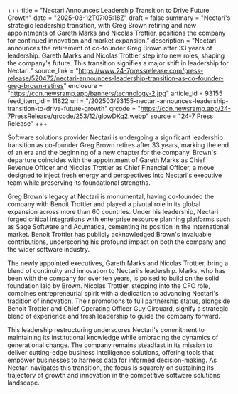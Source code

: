 +++
title = "Nectari Announces Leadership Transition to Drive Future Growth"
date = "2025-03-12T07:05:18Z"
draft = false
summary = "Nectari's strategic leadership transition, with Greg Brown retiring and new appointments of Gareth Marks and Nicolas Trottier, positions the company for continued innovation and market expansion."
description = "Nectari announces the retirement of co-founder Greg Brown after 33 years of leadership. Gareth Marks and Nicolas Trottier step into new roles, shaping the company's future. This transition signifies a major shift in leadership for Nectari."
source_link = "https://www.24-7pressrelease.com/press-release/520472/nectari-announces-leadership-transition-as-co-founder-greg-brown-retires"
enclosure = "https://cdn.newsramp.app/banners/technology-2.jpg"
article_id = 93155
feed_item_id = 11822
url = "/202503/93155-nectari-announces-leadership-transition-to-drive-future-growth"
qrcode = "https://cdn.newsramp.app/24-7PressRelease/qrcode/253/12/glowDKq2.webp"
source = "24-7 Press Release"
+++

<p>Software solutions provider Nectari is undergoing a significant leadership transition as co-founder Greg Brown retires after 33 years, marking the end of an era and the beginning of a new chapter for the company. Brown's departure coincides with the appointment of Gareth Marks as Chief Revenue Officer and Nicolas Trottier as Chief Financial Officer, a move designed to inject fresh energy and perspectives into Nectari's executive team while preserving its foundational strengths.</p><p>Greg Brown's legacy at Nectari is monumental, having co-founded the company with Benoit Trottier and played a pivotal role in its global expansion across more than 60 countries. Under his leadership, Nectari forged critical integrations with enterprise resource planning platforms such as Sage Software and Acumatica, cementing its position in the international market. Benoit Trottier has publicly acknowledged Brown's invaluable contributions, underscoring his profound impact on both the company and the wider software industry.</p><p>The newly appointed executives, Gareth Marks and Nicolas Trottier, bring a blend of continuity and innovation to Nectari's leadership. Marks, who has been with the company for over ten years, is poised to build on the solid foundation laid by Brown. Nicolas Trottier, stepping into the CFO role, combines entrepreneurial spirit with a dedication to advancing Nectari's tradition of innovation. Their promotions to full partnership status, alongside Benoit Trottier and Chief Operating Officer Guy Girouard, signify a strategic blend of experience and fresh leadership to guide the company forward.</p><p>This leadership restructuring underscores Nectari's commitment to maintaining its institutional knowledge while embracing the dynamics of generational change. The company remains steadfast in its mission to deliver cutting-edge business intelligence solutions, offering tools that empower businesses to harness data for informed decision-making. As Nectari navigates this transition, the focus is squarely on sustaining its trajectory of growth and innovation in the competitive software solutions landscape.</p>